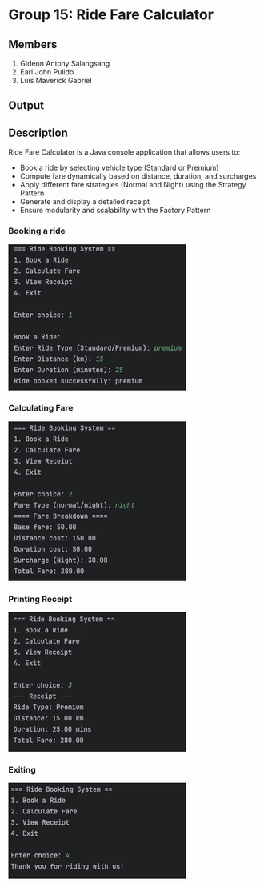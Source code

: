 # Group 15: Ride Fare Calculator
## Members
1. Gideon Antony Salangsang
2. Earl John Pulido
3. Luis Maverick Gabriel
## Output

## Description
Ride Fare Calculator is a Java console application that allows users to:
- Book a ride by selecting vehicle type (Standard or Premium)
- Compute fare dynamically based on distance, duration, and surcharges
- Apply different fare strategies (Normal and Night) using the Strategy Pattern
- Generate and display a detailed receipt
- Ensure modularity and scalability with the Factory Pattern

### Booking a ride
![img.png](img.png)
### Calculating Fare
![img_1.png](img_1.png)
### Printing Receipt
![img_2.png](img_2.png)
### Exiting
![img_3.png](img_3.png)